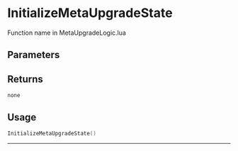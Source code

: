 # InitializeMetaUpgradeState
Function name in MetaUpgradeLogic.lua
## Parameters

## Returns
`none`
## Usage
```lua
InitializeMetaUpgradeState()
```
---
